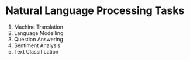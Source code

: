 # Natural Language Processing Tasks

1. Machine Translation
2. Language Modelling
3. Question Answering
4. Sentiment Analysis
5. Text Classification
